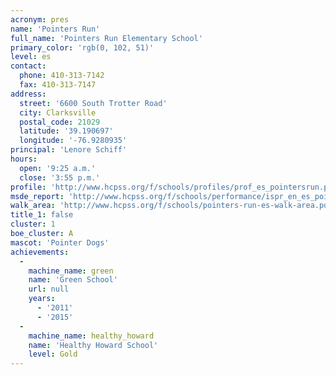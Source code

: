 ```yaml
---
acronym: pres
name: 'Pointers Run'
full_name: 'Pointers Run Elementary School'
primary_color: 'rgb(0, 102, 51)'
level: es
contact:
  phone: 410-313-7142
  fax: 410-313-7147
address:
  street: '6600 South Trotter Road'
  city: Clarksville
  postal_code: 21029
  latitude: '39.190697'
  longitude: '-76.9280935'
principal: 'Lenore Schiff'
hours:
  open: '9:25 a.m.'
  close: '3:55 p.m.'
profile: 'http://www.hcpss.org/f/schools/profiles/prof_es_pointersrun.pdf'
msde_report: 'http://www.hcpss.org/f/schools/performance/ispr_en_es_pointersrun.pdf'
walk_area: 'http://www.hcpss.org/f/schools/pointers-run-es-walk-area.pdf'
title_1: false
cluster: 1
boe_cluster: A
mascot: 'Pointer Dogs'
achievements:
  -
    machine_name: green
    name: 'Green School'
    url: null
    years:
      - '2011'
      - '2015'
  -
    machine_name: healthy_howard
    name: 'Healthy Howard School'
    level: Gold
---
```

